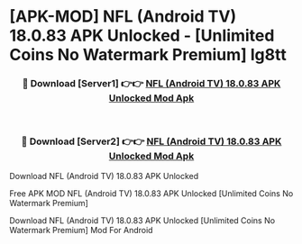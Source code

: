 # [APK-MOD] NFL (Android TV) 18.0.83 APK Unlocked - [Unlimited Coins No Watermark Premium] lg8tt



<div align="center">
<h3>🔴 Download [Server1] 👉👉 <a href="https://momento.my/?title=NFL_(Android_TV)_18.0.83_APK_Unlocked">NFL (Android TV) 18.0.83 APK Unlocked Mod Apk</a></h3><br>

<h3>🔴 Download [Server2] 👉👉 <a href="https://momento.my/?title=NFL_(Android_TV)_18.0.83_APK_Unlocked">NFL (Android TV) 18.0.83 APK Unlocked Mod Apk</a></h3>
</div>



Download NFL (Android TV) 18.0.83 APK Unlocked 

Free APK MOD NFL (Android TV) 18.0.83 APK Unlocked [Unlimited Coins No Watermark Premium]

Download NFL (Android TV) 18.0.83 APK Unlocked [Unlimited Coins No Watermark Premium] Mod For Android
